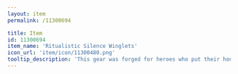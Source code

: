 ```yaml
---
layout: item
permalink: /11300694

title: Item
id: 11300694
item_name: 'Ritualistic Silence Winglets'
icon_url: 'item/icon/11300480.png'
tooltip_description: 'This gear was forged for heroes who put their honor on the line and competed with their all!'
---
```

